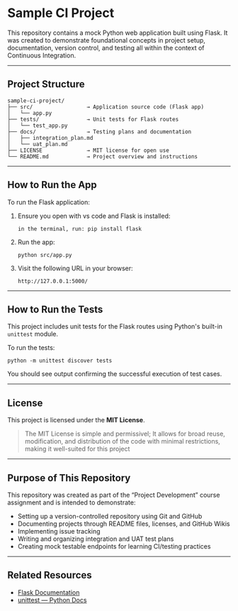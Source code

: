 # Sample CI Project

This repository contains a mock Python web application built using Flask. It was created to demonstrate foundational concepts in project setup, documentation, version control, and testing all within the context of Continuous Integration.

---

## Project Structure

```
sample-ci-project/
├── src/                 → Application source code (Flask app)
│   └── app.py
├── tests/               → Unit tests for Flask routes
│   └── test_app.py
├── docs/                → Testing plans and documentation
│   ├── integration_plan.md
│   └── uat_plan.md
├── LICENSE              → MIT license for open use
└── README.md            → Project overview and instructions
```

---

## How to Run the App

To run the Flask application:

1. Ensure you open with vs code and Flask is installed:

   ```
   in the terminal, run: pip install flask
   ```

2. Run the app:

   ```
   python src/app.py
   ```

3. Visit the following URL in your browser:
   ```
   http://127.0.0.1:5000/
   ```

---

## How to Run the Tests

This project includes unit tests for the Flask routes using Python's built-in `unittest` module.

To run the tests:

```
python -m unittest discover tests
```

You should see output confirming the successful execution of test cases.

---

## License

This project is licensed under the **MIT License**.

> The MIT License is simple and permissivel; It allows for broad reuse, modification, and distribution of the code with minimal restrictions, making it well-suited for this project

---

## Purpose of This Repository

This repository was created as part of the “Project Development” course assignment and is intended to demonstrate:

- Setting up a version-controlled repository using Git and GitHub
- Documenting projects through README files, licenses, and GitHub Wikis
- Implementing issue tracking
- Writing and organizing integration and UAT test plans
- Creating mock testable endpoints for learning CI/testing practices

---

## Related Resources

- [Flask Documentation](https://flask.palletsprojects.com/)
- [unittest — Python Docs](https://docs.python.org/3/library/unittest.html)
